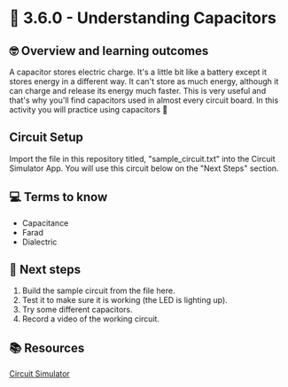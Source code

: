 # :robot: 3.6.0 - Understanding Capacitors

## 🤓 Overview and learning outcomes 

A capacitor stores electric charge. It's a little bit like a battery except it stores energy in a different way. It can't store as much energy, although it can charge and release its energy much faster. This is very useful and that's why you'll find capacitors used in almost every circuit board. In this activity you will practice using capacitors 🚀

## Circuit Setup

Import the file in this repository titled, "sample_circuit.txt" into the Circuit Simulator App.  You will use this circuit below on the "Next Steps" section.

## 💻 Terms to know

- Capacitance
- Farad
- Dialectric

## 📝 Next steps

1. Build the sample circuit from the file here.
2. Test it to make sure it is working (the LED is lighting up).
3. Try some different capacitors.
4. Record a video of the working circuit.

## 📚  Resources 

[Circuit Simulator](https://thumbsdb.herokuapp.com/circuit/)
